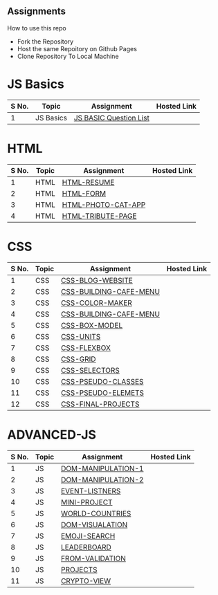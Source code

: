 ## Assignments

How to use this repo
- Fork the Repository
- Host the same Repoitory on Github Pages
- Clone Repository To Local Machine



# JS Basics

| S No. | Topic | Assignment                                              | Hosted Link |
| ----- | ----- | ------------------------------------------------------- | ----------- |
| 1     | JS Basics  | [JS BASIC Question List](./01-JS-BASICS/)                     |             |



# HTML

| S No. | Topic | Assignment                                              | Hosted Link |
| ----- | ----- | ------------------------------------------------------- | ----------- |
| 1     | HTML  | [HTML-RESUME](./02-HTML/101-HTML-RESUME)                |             |
| 2     | HTML  | [HTML-FORM](./02-HTML/102-HTML-FORM/)                   |             |
| 3     | HTML  | [HTML-PHOTO-CAT-APP](./02-HTML/103-HTML-Photo-Cat-App/) |             |
| 4     | HTML  | [HTML-TRIBUTE-PAGE](./02-HTML/104-HTML-TRIBUTE-PAGE/)   |             |

# CSS

| S No. | Topic | Assignment                                                        | Hosted Link |
| ----- | ----- | ----------------------------------------------------------------- | ----------- |
| 1     | CSS   | [CSS-BLOG-WEBSITE](./03-CSS/201-CSS-BLOG-WEBSITE/)                |             |
| 2     | CSS   | [CSS-BUILDING-CAFE-MENU](./03-CSS/202-CSS-Building-Cafe-Menu/)    |             |
| 3     | CSS   | [CSS-COLOR-MAKER](./03-CSS/203-CSS-COLOR-MARKER/)                 |             |
| 4     | CSS   | [CSS-BUILDING-CAFE-MENU](./03-CSS/204-CSS-COLOR/)                 |             |
| 5     | CSS   | [CSS-BOX-MODEL](./03-CSS/205-CSS-BOX-MODEL/)                      |             |
| 6     | CSS   | [CSS-UNITS](./03-CSS/206-CSS%20Units/)                            |             |
| 7     | CSS   | [CSS-FLEXBOX](./03-CSS/207%20CSS%20Flexbox/)                      |             |
| 8     | CSS   | [CSS-GRID](./03-CSS/208%20CSS%20Grid/)                            |             |
| 9     | CSS   | [CSS-SELECTORS](./03-CSS/209%20Advance%20CSS%20Selectors/)        |             |
| 10    | CSS   | [CSS-PSEUDO-CLASSES](./03-CSS/210%20CSS%20Pseudo%20Classes/)      |             |
| 11    | CSS   | [CSS-PSEUDO-ELEMETS](./03-CSS/211%20CSS%20-%20Pseudo%20Elements/) |             |
| 12    | CSS   | [CSS-FINAL-PROJECTS](./03-CSS/212%20Final%20Projects/)            |             |

# ADVANCED-JS

| S No. | Topic | Assignment                                                                | Hosted Link |
| ----- | ----- | ------------------------------------------------------------------------- | ----------- |
| 1     | JS    | [DOM-MANIPULATION-1](./04-Advance-JS/301-DOM-Manipulation/)               |             |
| 2     | JS    | [DOM-MANIPULATION-2](./04-Advance-JS/302-DOM-Manipulation/)               |             |
| 3     | JS    | [EVENT-LISTNERS](./04-Advance-JS/303-event-listeners/)                    |             |
| 4     | JS    | [MINI-PROJECT](./04-Advance-JS/304-Mini-Project-Solar%20System/)          |             |
| 5     | JS    | [WORLD-COUNTRIES](./04-Advance-JS/305-WorldCountries-Data-Visualization/) |             |
| 6     | JS    | [DOM-VISUALATION](./04-Advance-JS/306-Data-visualization/)                |             |
| 7     | JS    | [EMOJI-SEARCH](./04-Advance-JS/307-Emoji-search/)                         |             |
| 8     | JS    | [LEADERBOARD](./04-Advance-JS/308-leaderboard/)                           |             |
| 9     | JS    | [FROM-VALIDATION](./04-Advance-JS/309-form-validation/)                   |             |
| 10    | JS    | [PROJECTS](./04-Advance-JS/310-Projects/)                                 |             |
| 11    | JS    | [CRYPTO-VIEW](./04-Advance-JS/311-crypto-view/)                           |             |

